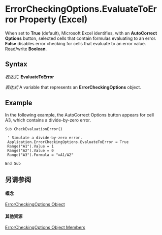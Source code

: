 
# ErrorCheckingOptions.EvaluateToError Property (Excel)

When set to  **True** (default), Microsoft Excel identifies, with an **AutoCorrect Options** button, selected cells that contain formulas evaluating to an error. **False** disables error checking for cells that evaluate to an error value. Read/write **Boolean**.


## Syntax

 _表达式_. **EvaluateToError**

 _表达式_ A variable that represents an **ErrorCheckingOptions** object.


## Example

In the following example, the AutoCorrect Options button appears for cell A3, which contains a divide-by-zero error.


```
Sub CheckEvaluationError() 
 
 ' Simulate a divide-by-zero error. 
 Application.ErrorCheckingOptions.EvaluateToError = True 
 Range("A1").Value = 1 
 Range("A2").Value = 0 
 Range("A3").Formula = "=A1/A2" 
 
End Sub
```


## 另请参阅


#### 概念


[ErrorCheckingOptions Object](f62d3b08-a08f-d028-8e33-4bfd8799dc44.md)
#### 其他资源


[ErrorCheckingOptions Object Members](http://msdn.microsoft.com/library/257ede5e-bbc2-2da7-d2e1-f62ff0f02512%28Office.15%29.aspx)